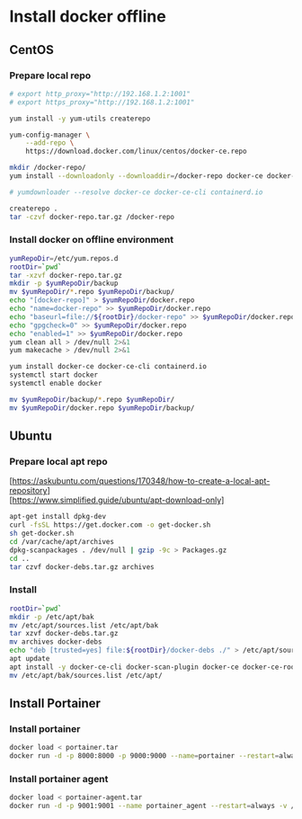 # Install docker offline

## CentOS

### Prepare local repo

```bash
# export http_proxy="http://192.168.1.2:1001"
# export https_proxy="http://192.168.1.2:1001"

yum install -y yum-utils createrepo

yum-config-manager \
    --add-repo \
    https://download.docker.com/linux/centos/docker-ce.repo

mkdir /docker-repo/
yum install --downloadonly --downloaddir=/docker-repo docker-ce docker-ce-cli containerd.io

# yumdownloader --resolve docker-ce docker-ce-cli containerd.io

createrepo .
tar -czvf docker-repo.tar.gz /docker-repo
```

### Install docker on offline environment
```bash
yumRepoDir=/etc/yum.repos.d
rootDir=`pwd`
tar -xzvf docker-repo.tar.gz
mkdir -p $yumRepoDir/backup
mv $yumRepoDir/*.repo $yumRepoDir/backup/
echo "[docker-repo]" > $yumRepoDir/docker.repo
echo "name=docker-repo" >> $yumRepoDir/docker.repo
echo "baseurl=file://${rootDir}/docker-repo" >> $yumRepoDir/docker.repo
echo "gpgcheck=0" >> $yumRepoDir/docker.repo
echo "enabled=1" >> $yumRepoDir/docker.repo
yum clean all > /dev/null 2>&1
yum makecache > /dev/null 2>&1

yum install docker-ce docker-ce-cli containerd.io
systemctl start docker
systemctl enable docker

mv $yumRepoDir/backup/*.repo $yumRepoDir/
mv $yumRepoDir/docker.repo $yumRepoDir/backup/
```

## Ubuntu

### Prepare local apt repo
[https://askubuntu.com/questions/170348/how-to-create-a-local-apt-repository]  
[https://www.simplified.guide/ubuntu/apt-download-only]

```bash
apt-get install dpkg-dev
curl -fsSL https://get.docker.com -o get-docker.sh
sh get-docker.sh
cd /var/cache/apt/archives
dpkg-scanpackages . /dev/null | gzip -9c > Packages.gz
cd ..
tar czvf docker-debs.tar.gz archives
```

### Install

```bash
rootDir=`pwd`
mkdir -p /etc/apt/bak
mv /etc/apt/sources.list /etc/apt/bak
tar xzvf docker-debs.tar.gz
mv archives docker-debs
echo "deb [trusted=yes] file:${rootDir}/docker-debs ./" > /etc/apt/sources.list
apt update
apt install -y docker-ce-cli docker-scan-plugin docker-ce docker-ce-rootless-extras
mv /etc/apt/bak/sources.list /etc/apt/
```

## Install Portainer

### Install portainer

```bash
docker load < portainer.tar
docker run -d -p 8000:8000 -p 9000:9000 --name=portainer --restart=always -v /var/run/docker.sock:/var/run/docker.sock -v portainer_data:/data portainer/portainer-ce
```

### Install portainer agent

```bash
docker load < portainer-agent.tar
docker run -d -p 9001:9001 --name portainer_agent --restart=always -v /var/run/docker.sock:/var/run/docker.sock -v /var/lib/docker/volumes:/var/lib/docker/volumes portainer/agent
```
